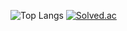 ![Top Langs](https://github-readme-stats.vercel.app/api/top-langs/?username=Unlverse&layout=compact&theme=dark)
[![Solved.ac](http://mazassumnida.wtf/api/v2/generate_badge?boj=un1verse)](https://solved.ac/un1verse)

